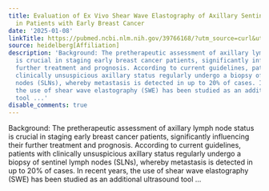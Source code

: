 ```yaml
---
title: Evaluation of Ex Vivo Shear Wave Elastography of Axillary Sentinel Lymph Nodes
  in Patients with Early Breast Cancer
date: '2025-01-08'
linkTitle: https://pubmed.ncbi.nlm.nih.gov/39766168/?utm_source=curl&utm_medium=rss&utm_campaign=pubmed-2&utm_content=1FakS-2QOkCT8HsMOQP1bCRQ4YzyumYOmxmF0moLsQ3dFB1E9V&fc=20220326224207&ff=20250108170848&v=2.18.0.post9+e462414
source: heidelberg[Affiliation]
description: 'Background: The pretherapeutic assessment of axillary lymph node status
  is crucial in staging early breast cancer patients, significantly influencing their
  further treatment and prognosis. According to current guidelines, patients with
  clinically unsuspicious axillary status regularly undergo a biopsy of sentinel lymph
  nodes (SLNs), whereby metastasis is detected in up to 20% of cases. In recent years,
  the use of shear wave elastography (SWE) has been studied as an additional ultrasound
  tool ...'
disable_comments: true
---
```

Background: The pretherapeutic assessment of axillary lymph node status is crucial in staging early breast cancer patients, significantly influencing their further treatment and prognosis. According to current guidelines, patients with clinically unsuspicious axillary status regularly undergo a biopsy of sentinel lymph nodes (SLNs), whereby metastasis is detected in up to 20% of cases. In recent years, the use of shear wave elastography (SWE) has been studied as an additional ultrasound tool ...